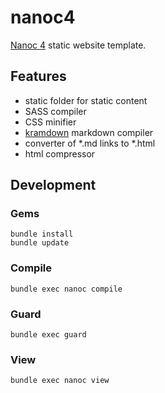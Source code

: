 # nanoc4

[Nanoc 4](https://nanoc.ws/) static website template.

## Features

+ static folder for static content
+ SASS compiler
+ CSS minifier
+ [kramdown](https://kramdown.gettalong.org/) markdown compiler
+ converter of *.md links to *.html
+ html compressor


## Development

### Gems

	bundle install
	bundle update

### Compile

    bundle exec nanoc compile

### Guard

	bundle exec guard

### View

    bundle exec nanoc view

